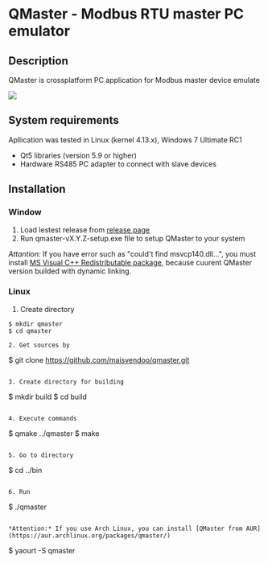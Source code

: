 # QMaster - Modbus RTU master PC emulator

## Description

QMaster is crossplatform PC application for Modbus master device emulate

![](https://habrastorage.org/webt/cu/pi/me/cupimefoxztpq0dgortu4fuo-ka.png)

##  System requirements

Apllication was tested in Linux (kernel 4.13.x), Windows 7 Ultimate RC1 

* Qt5 libraries (version 5.9 or higher)
* Hardware RS485 PC adapter to connect with slave devices

## Installation

### Window

1. Load lestest release from [release page](https://github.com/maisvendoo/qmaster/releases)
2. Run qmaster-vX.Y.Z-setup.exe file to setup QMaster to your system

*Attantion:* If you have error such as "could't find msvcp140.dll...", you must install [MS Visual C++ Redistributable package](https://www.microsoft.com/en-us/download/details.aspx?id=53587), because cuurent QMaster version builded with dynamic linking.

### Linux

1. Create directory

```
$ mkdir qmaster
$ cd qmaster

2. Get sources by

```
$ git clone https://github.com/maisvendoo/qmaster.git
```

3. Create directory for building

```
$ mkdir build
$ cd build
```

4. Execute commands

```
$ qmake ../qmaster
$ make
```

5. Go to directory

```
$ cd ../bin
```

6. Run

```
$ ./qmaster
```

*Attention:* If you use Arch Linux, you can install [QMaster from AUR](https://aur.archlinux.org/packages/qmaster/)

```
$ yaourt -S qmaster
```


